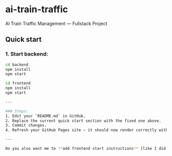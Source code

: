 # ai-train-traffic

AI Train Traffic Management — Fullstack Project

## Quick start

### 1. Start backend:

```bash
cd backend
npm install
npm start

cd frontend
npm install
npm start

---

### Steps:
1. Edit your `README.md` in GitHub.
2. Replace the current quick start section with the fixed one above.
3. Commit changes.
4. Refresh your GitHub Pages site — it should now render correctly with proper code blocks.

---

Do you also want me to **add frontend start instructions** (like I did above) so your teammates can easily run both frontend & backend?
